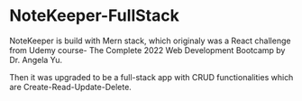 # NoteKeeper-FullStack


NoteKeeper is build with Mern stack, which originaly was a React challenge from Udemy course- The Complete 2022 Web Development Bootcamp by Dr. Angela Yu.

Then it was upgraded to be a full-stack app with CRUD functionalities which are Create-Read-Update-Delete.


